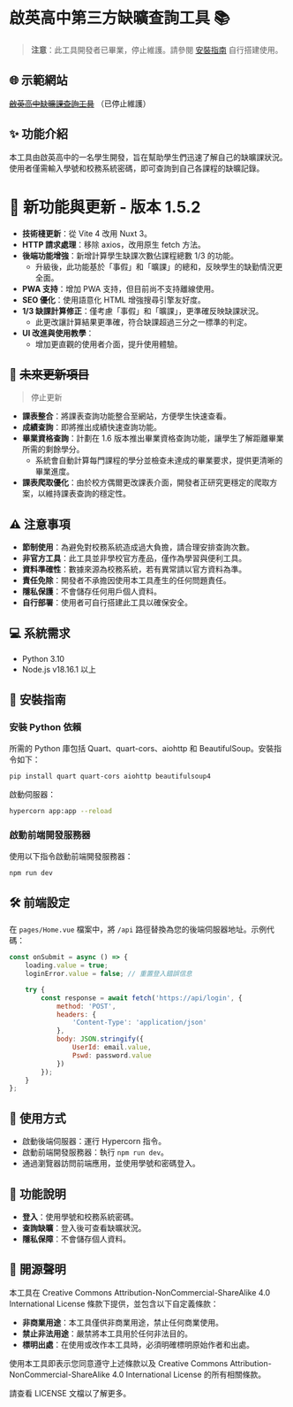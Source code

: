 
# 啟英高中第三方缺曠查詢工具 📚

> **注意**：此工具開發者已畢業，停止維護。請參閱 [安裝指南](#安裝指南) 自行搭建使用。

## 🌐 示範網站

~~[啟英高中缺曠課查詢工具](https://cyvstool.ajlo.org/)~~ （已停止維護）

## ✨ 功能介紹

本工具由啟英高中的一名學生開發，旨在幫助學生們迅速了解自己的缺曠課狀況。使用者僅需輸入學號和校務系統密碼，即可查詢到自己各課程的缺曠記錄。

# 🚀 新功能與更新 - 版本 1.5.2

- **技術棧更新**：從 Vite 4 改用 Nuxt 3。
- **HTTP 請求處理**：移除 axios，改用原生 fetch 方法。
- **後端功能增強**：新增計算學生缺課次數佔課程總數 1/3 的功能。
   - 升級後，此功能基於「事假」和「曠課」的總和，反映學生的缺勤情況更全面。
- **PWA 支持**：增加 PWA 支持，但目前尚不支持離線使用。
- **SEO 優化**：使用語意化 HTML 增強搜尋引擎友好度。
- **1/3 缺課計算修正**：僅考慮「事假」和「曠課」，更準確反映缺課狀況。
   - 此更改讓計算結果更準確，符合缺課超過三分之一標準的判定。
- **UI 改進與使用教學**：
  - 增加更直觀的使用者介面，提升使用體驗。

## 🔮 ~~未來更新項目~~
> 停止更新
- **課表整合**：將課表查詢功能整合至網站，方便學生快速查看。
- **成績查詢**：即將推出成績快速查詢功能。
- **畢業資格查詢**：計劃在 1.6 版本推出畢業資格查詢功能，讓學生了解距離畢業所需的剩餘學分。
   - 系統會自動計算每門課程的學分並檢查未達成的畢業要求，提供更清晰的畢業進度。
- **課表爬取優化**：由於校方偶爾更改課表介面，開發者正研究更穩定的爬取方案，以維持課表查詢的穩定性。

## ⚠️ 注意事項

- **節制使用**：為避免對校務系統造成過大負擔，請合理安排查詢次數。
- **非官方工具**：此工具並非學校官方產品，僅作為學習與便利工具。
- **資料準確性**：數據來源為校務系統，若有異常請以官方資料為準。
- **責任免除**：開發者不承擔因使用本工具產生的任何問題責任。
- **隱私保護**：不會儲存任何用戶個人資料。
- **自行部署**：使用者可自行搭建此工具以確保安全。

## 💻 系統需求

- Python 3.10 
- Node.js v18.16.1 以上

## 📜 安裝指南

### 安裝 Python 依賴

所需的 Python 庫包括 Quart、quart-cors、aiohttp 和 BeautifulSoup。安裝指令如下：

```bash
pip install quart quart-cors aiohttp beautifulsoup4
```

啟動伺服器：

```bash
hypercorn app:app --reload
```

### 啟動前端開發服務器

使用以下指令啟動前端開發服務器：

```bash
npm run dev
```

## 🛠 前端設定

在 `pages/Home.vue` 檔案中，將 `/api` 路徑替換為您的後端伺服器地址。示例代碼：

```javascript
const onSubmit = async () => {
    loading.value = true;
    loginError.value = false; // 重置登入錯誤信息

    try {
        const response = await fetch('https://api/login', {
            method: 'POST',
            headers: {
                'Content-Type': 'application/json'
            },
            body: JSON.stringify({
                UserId: email.value,
                Pswd: password.value
            })
        });
    }
};
```

## 📝 使用方式

- 啟動後端伺服器：運行 Hypercorn 指令。
- 啟動前端開發服務器：執行 `npm run dev`。
- 通過瀏覽器訪問前端應用，並使用學號和密碼登入。

## 📌 功能說明

- **登入**：使用學號和校務系統密碼。
- **查詢缺曠**：登入後可查看缺曠狀況。
- **隱私保障**：不會儲存個人資料。

## 📜 開源聲明

本工具在 Creative Commons Attribution-NonCommercial-ShareAlike 4.0 International License 條款下提供，並包含以下自定義條款：

- **非商業用途**：本工具僅供非商業用途，禁止任何商業使用。
- **禁止非法用途**：嚴禁將本工具用於任何非法目的。
- **標明出處**：在使用或改作本工具時，必須明確標明原始作者和出處。

使用本工具即表示您同意遵守上述條款以及 Creative Commons Attribution-NonCommercial-ShareAlike 4.0 International License 的所有相關條款。

請查看 LICENSE 文檔以了解更多。
